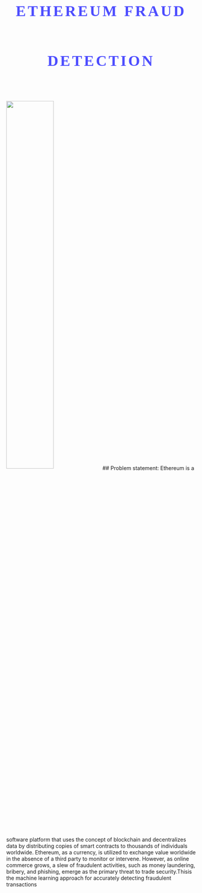 # <p style="font-family: Fantasy, fantasy; line-height: 3.3; font-size: 40px; letter-spacing: 5px; text-align: center; color: #4d4dff">ETHEREUM FRAUD DETECTION </p>
<img src="https://miro.medium.com/max/1000/1*Jg_EBfBl8yOa6r1i9pCMEw.png" width=50% height=50% align=center>
## Problem statement:
Ethereum is a software platform that uses the concept of blockchain and decentralizes data by distributing copies of smart contracts to thousands of individuals worldwide. Ethereum, as a currency, is utilized to exchange value worldwide in the absence of a third party to monitor or intervene. However, as online commerce grows, a slew of fraudulent activities, such as money laundering, bribery, and phishing, emerge as the primary threat to trade security.Thisis the machine learning approach for accurately detecting fraudulent transactions
